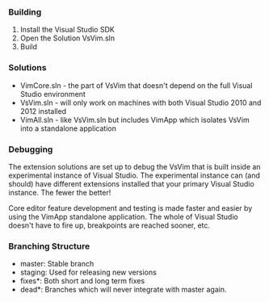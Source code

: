 ### Building

1. Install the Visual Studio SDK 
2. Open the Solution VsVim.sln
3. Build

### Solutions

* VimCore.sln - the part of VsVim that doesn't depend on the full Visual Studio environment
* VsVim.sln - will only work on machines with both Visual Studio 2010 and 2012 installed
* VimAll.sln - like VsVim.sln but includes VimApp which isolates VsVim into a standalone application

### Debugging

The extension solutions are set up to debug the VsVim that is built inside an experimental instance of Visual Studio.  The experimental instance can (and should) have different extensions installed that your primary Visual Studio instance.  The fewer the better!

Core editor feature development and testing is made faster and easier by using the VimApp standalone application.  The whole of Visual Studio doesn't have to fire up, breakpoints are reached sooner, etc.

### Branching Structure

* master: Stable branch 
* staging: Used for releasing new versions
* fixes*: Both short and long term fixes
* dead*: Branches which will never integrate with master again.  
